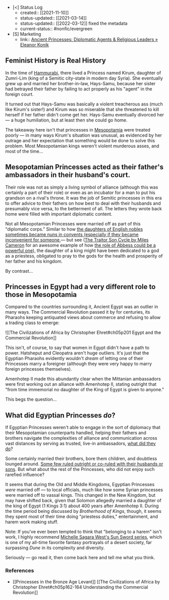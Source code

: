 - [<] Status Log
	- created:: [[2021-11-10]]
	- status-updated:: [[2021-03-14]]
	- status-updated:: [[2022-03-12]] fixed the metadata
	- current-status:: #nonfic/evergreen 
- [S] Marketing
	- link:: [Ancient Princesses: Diplomatic Agents & Religious Leaders » Eleanor Konik](https://eleanorkonik.com/ancient-princesses-ambassador/)

## Feminist History is Real History

In the time of [Hammurabi](https://eleanorkonik.com/tag/hammurabi/), there lived a Princess named Kirum, daughter of Zumri-Lim (king of a Semitic city-state in modern day Syria). She eventually grew up and married her brother-in-law, Hays-Samu, because her sister had betrayed their father by failing to act properly as his "agent" in the foreign court. 

It turned out that Hays-Samu was basically a violent treacherous ass (much like Kirum's sister!) and Kirum was so miserable that she threatened to kill herself if her father didn't come get her. Hays-Samu eventually divorced her — a huge humiliation, but at least then she could go home. 

The takeaway here isn't that princesses in [Mesopotamia](https://eleanorkonik.com/tag/mesopotamia/) were treated poorly — in many ways Kirum's situation was unusual, as evidenced by her outrage and her expectation that something would be done to solve this problem. Most Mesopotamian kings weren't violent murderous asses, and most of the time...

## Mesopotamian Princesses acted as their father's ambassadors in their husband's court. 

Their role was not as simply a living symbol of alliance (although this was certainly a part of their role) or even as an incubator for a man to put his grandson on a rival's throne. It was the job of Semitic princesses in this era to offer advice to their fathers on how best to deal with their husbands and presumably vice versa, to the betterment of all. The letters they wrote back home were filled with important diplomatic content. 

Not all Mesopotamian Princesses were married off as part of this "diplomatic corps." Similar to how [the daughters of English nobles sometimes became nuns in convents (especially if they became inconvenient for someone](https://www.reddit.com/r/AskHistorians/comments/610nkv/why_were_noblewomen_inclined_to_become_nuns/),— but see ([The Traitor Son Cycle by Miles Cameron](https://eleanorkonik.com/the-traitor-son-cycle-by-miles-cameron/) for an awesome example of how [the role of Abbess could be a powerful one](https://www.thoughtco.com/abbesses-in-womens-religious-history-3529693)), the daughter of a king might have been dedicated to a god as a priestess, obligated to pray to the gods for the health and prosperity of her father and his kingdom. 

By contrast...

## Princesses in Egypt had a very different role to those in Mesopotamia

Compared to the countries surrounding it, Ancient Egypt was an outlier in many ways. The Commercial Revolution passed it by for centuries, its Pharaohs keeping antiquated views about commerce and refusing to allow a trading class to emerge: 

![[The Civilizations of Africa by Christopher Ehret#ch05p201 Egypt and the Commercial Revolution]]

This isn't, of course, to say that women in Egypt didn't have a path to power. Hatsheput and Cleopatra aren't huge outliers. It's just that the Egyptian Pharaohs evidently wouldn't *dream* of letting one of their Princesses marry a foreigner (although they were very happy to marry foreign princesses themselves). 

Amenhotep II made this abundantly clear when the Mittanian ambassadors were first working out an alliance with Amenhotep II, stating outright that "from time immemorial no daughter of the King of Egypt is given to anyone."

This begs the question...

## What did Egyptian Princesses *do*?

If Egyptian Princesses weren't able to engage in the sort of diplomacy that their Mesopotamian counterparts handled, helping their fathers and brothers navigate the complexities of alliance and communication across vast distances by serving as trusted, live-in ambassadors, [what did they do](https://www.reddit.com/r/AskHistorians/comments/ly931r/what_did_ancient_princesses_do_if_they_didnt_wind/)? 

Some certainly married their brothers, bore them children, and doubtless lounged around. [Some few ruled outright or co-ruled with their husbands or sons](https://www.zocalopublicsquare.org/2018/08/09/women-rocked-ancient-world-ruling-harder/events/the-takeaway/). But what about the rest of the Princesses, who did not enjoy such rarefied influence? 

It seems that during the Old and Middle Kingdoms, Egyptian Princesses *were* married off — to local officials, much like how some Syrian princesses were married off to vassal kings. This changed in the New Kingdom, but may have shifted back, given that Solomon allegedly married a daughter of the king of Egypt (1 Kings 3:1) about 400 years after Amenhotep II. During the time period being discussed by *Brotherhood of Kings*, though, it seems they spent most of their time doing "priestess duties," entertainment, and harem work making stuff.

Note: If you've ever been tempted to think that "belonging to a harem" isn't work, I highly recommend [Michelle Sagara West's Sun Sword series](https://michellesagara.com/series/the_sun_sword/), which is one of my all-time favorite fantasy portrayals of a desert society, far surpassing *Dune* in its complexity and diversity. 

Seriously — go read it, then come back here and tell me what you think. 

### References

- [[Princesses in the Bronze Age Levant]]
[[The Civilizations of Africa by Christopher Ehret#ch05p162-164 Understanding the Commercial Revolution]]


